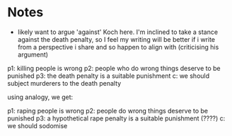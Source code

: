 # Notes
- likely want to argue 'against' Koch here. I'm inclined to take a stance against the death penalty, so I feel my writing will be better if i write from a perspective i share and so happen to align with (criticising his argument)


p1: killing people is wrong
p2: people who do wrong things deserve to be punished
p3: the death penalty is a suitable punishment
c: we should subject murderers to the death penalty

using analogy, we get:

p1: raping people is wrong
p2: people do wrong things deserve to be punished
p3: a hypothetical rape penalty is a suitable punishment (????)
c: we should sodomise